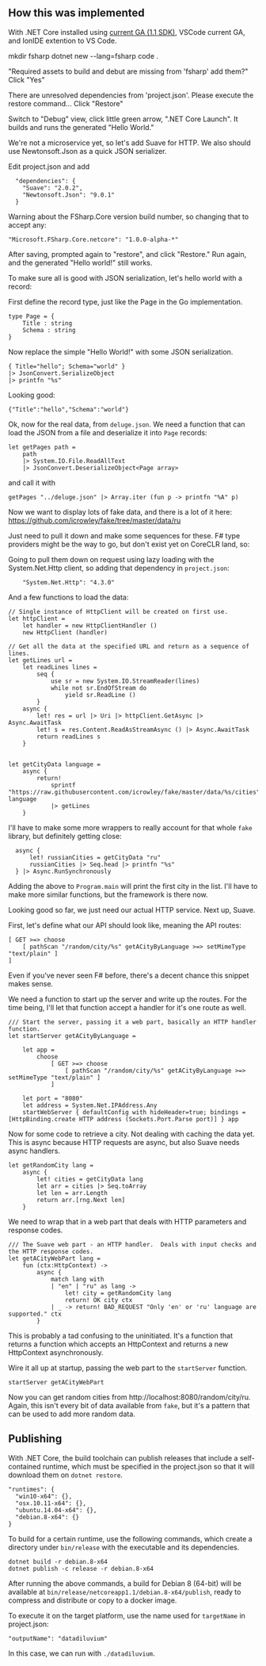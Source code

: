 How this was implemented
------------------------

With .NET Core installed using [current GA (1.1 SDK)](https://www.microsoft.com/net/download/core#/current), VSCode current GA, and IonIDE extention to VS Code.

mkdir fsharp
dotnet new --lang=fsharp
code .

"Required assets to build and debut are missing from 'fsharp' add them?" 
Click "Yes"

There are unresolved dependencies from 'project.json'.  Please execute the restore command...
Click "Restore"


Switch to "Debug" view, click little green arrow, ".NET Core Launch".  It builds and runs the generated "Hello World."

We're not a microservice yet, so let's add Suave for HTTP.  We also should use Newtonsoft.Json as a quick JSON serializer.

Edit project.json and add
```
  "dependencies": { 
    "Suave": "2.0.2",
    "Newtonsoft.Json": "9.0.1"
  }
```

Warning about the FSharp.Core version build number, so changing that to accept any:
```
"Microsoft.FSharp.Core.netcore": "1.0.0-alpha-*"
```

After saving, prompted again to "restore", and click "Restore."  Run again, and the generated "Hello world!" still works.

To make sure all is good with JSON serialization, let's hello world with a record:

First define the record type, just like the Page in the Go implementation.
```
type Page = {
    Title : string
    Schema : string
}
```

Now replace the simple "Hello World!" with some JSON serialization.

```
{ Title="hello"; Schema="world" } 
|> JsonConvert.SerializeObject
|> printfn "%s"
```

Looking good:
```
{"Title":"hello","Schema":"world"}
```

Ok, now for the real data, from `deluge.json`.  We need a function that can load the JSON from a file and deserialize it into `Page` records:

```
let getPages path = 
    path 
    |> System.IO.File.ReadAllText
    |> JsonConvert.DeserializeObject<Page array>
```

and call it with

```
getPages "../deluge.json" |> Array.iter (fun p -> printfn "%A" p)
```

Now we want to display lots of fake data, and there is a lot of it here:
https://github.com/icrowley/fake/tree/master/data/ru

Just need to pull it down and make some sequences for these.  F# type providers might be the way to go, but don't exist yet on CoreCLR land, so:

Going to pull them down on request using lazy loading with the System.Net.Http client, so adding that dependency in `project.json`:
```
    "System.Net.Http": "4.3.0"
```

And a few functions to load the data:

```
// Single instance of HttpClient will be created on first use.
let httpClient = 
    let handler = new HttpClientHandler ()
    new HttpClient (handler)

// Get all the data at the specified URL and return as a sequence of lines.
let getLines url = 
    let readLines lines =
        seq {
            use sr = new System.IO.StreamReader(lines)
            while not sr.EndOfStream do
                yield sr.ReadLine ()
        }
    async {
        let! res = url |> Uri |> httpClient.GetAsync |> Async.AwaitTask
        let! s = res.Content.ReadAsStreamAsync () |> Async.AwaitTask
        return readLines s
    }


let getCityData language = 
    async {
        return!
            sprintf "https://raw.githubusercontent.com/icrowley/fake/master/data/%s/cities" language 
            |> getLines
    }
```
I'll have to make some more wrappers to really account for that whole `fake` library, but definitely getting close:

```
  async {
      let! russianCities = getCityData "ru"
      russianCities |> Seq.head |> printfn "%s"
  } |> Async.RunSynchronously
```

Adding the above to `Program.main` will print the first city in the list.  I'll have to make more similar functions, but the framework is there now.

Looking good so far, we just need our actual HTTP service.  Next up, Suave.

First, let's define what our API should look like, meaning the API routes:

```
[ GET >=> choose
    [ pathScan "/random/city/%s" getACityByLanguage >=> setMimeType "text/plain" ]
]
```

Even if you've never seen F# before, there's a decent chance this snippet makes sense.

We need a function to start up the server and write up the routes.  For the time being, I'll let that function accept a handler for it's one route as well.

```
/// Start the server, passing it a web part, basically an HTTP handler function.
let startServer getACityByLanguage =

    let app = 
        choose
            [ GET >=> choose
                [ pathScan "/random/city/%s" getACityByLanguage >=> setMimeType "text/plain" ]
            ]

    let port = "8080"
    let address = System.Net.IPAddress.Any
    startWebServer { defaultConfig with hideHeader=true; bindings = [HttpBinding.create HTTP address (Sockets.Port.Parse port)] } app
```

Now for some code to retrieve a city.  Not dealing with caching the data yet.  This is async because 
HTTP requests are async, but also Suave needs async handlers.
```
let getRandomCity lang = 
    async {
        let! cities = getCityData lang
        let arr = cities |> Seq.toArray
        let len = arr.Length
        return arr.[rng.Next len]
    }
```

We need to wrap that in a web part that deals with HTTP parameters and response codes.
```
/// The Suave web part - an HTTP handler.  Deals with input checks and the HTTP response codes.
let getACityWebPart lang = 
    fun (ctx:HttpContext) ->
        async {
            match lang with 
            | "en" | "ru" as lang ->
                let! city = getRandomCity lang
                return! OK city ctx
            | _ -> return! BAD_REQUEST "Only 'en' or 'ru' language are supported." ctx
        }
```
This is probably a tad confusing to the uninitiated.  It's a function that returns a function which accepts an HttpContext and returns a new HttpContext asynchronously.

Wire it all up at startup, passing the web part to the `startServer` function.

```
startServer getACityWebPart
```

Now you can get random cities from http://localhost:8080/random/city/ru.  Again, this isn't every bit of data available from `fake`, but it's a pattern that can be used to add more random data.

Publishing
----------

With .NET Core, the build toolchain can publish releases that include a self-contained runtime, which must be specified in the project.json so that it will download them on `dotnet restore`.

```
"runtimes": {
  "win10-x64": {},
  "osx.10.11-x64": {},
  "ubuntu.14.04-x64": {},
  "debian.8-x64": {}
}
```

To build for a certain runtime, use the following commands, which create a directory under `bin/release` with the executable and its dependencies.

```
dotnet build -r debian.8-x64
dotnet publish -c release -r debian.8-x64
```

After running the above commands, a build for Debian 8 (64-bit) will be available at `bin/release/netcoreapp1.1/debian.8-x64/publish`, ready to compress and distribute or copy to a docker image.

To execute it on the target platform, use the name used for `targetName` in project.json:

```
"outputName": "datadiluvium"
```

In this case, we can run with `./datadiluvium`.

